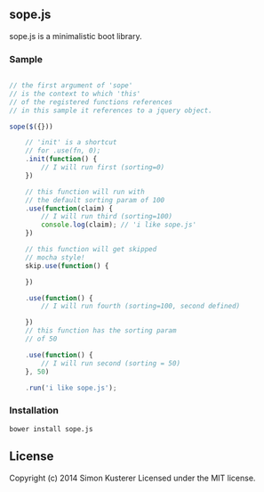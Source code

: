 ## sope.js

sope.js is a minimalistic boot library.

### Sample

```javascript

// the first argument of 'sope'
// is the context to which 'this'
// of the registered functions references
// in this sample it references to a jquery object.

sope($({}))

    // 'init' is a shortcut
    // for .use(fn, 0);
    .init(function() {
        // I will run first (sorting=0)
    })

    // this function will run with
    // the default sorting param of 100
    .use(function(claim) {
        // I will run third (sorting=100)
        console.log(claim); // 'i like sope.js'
    })

    // this function will get skipped
    // mocha style!
    skip.use(function() {

    })

    .use(function() {
        // I will run fourth (sorting=100, second defined)

    })
    // this function has the sorting param
    // of 50

    .use(function() {
        // I will run second (sorting = 50)
    }, 50)

    .run('i like sope.js');

```

### Installation

```
bower install sope.js
```


## License
Copyright (c) 2014 Simon Kusterer
Licensed under the MIT license.